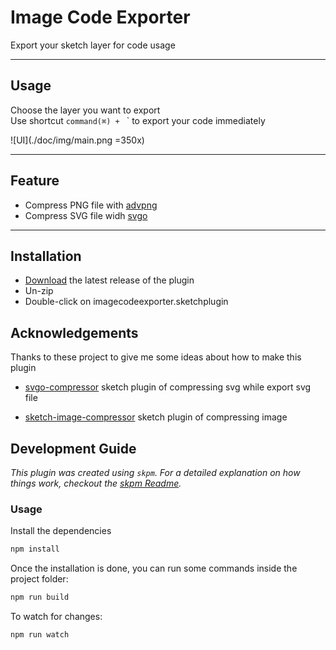 # Image Code Exporter
Export your sketch layer for code usage

------------

## Usage
Choose the layer you want to export
<br>
Use shortcut `command(⌘) + ` ` to export your code immediately

![UI](./doc/img/main.png =350x)

------------

## Feature

- Compress PNG file with [advpng](https://github.com/amadvance/advancecomp)
- Compress SVG file widh [svgo](https://github.com/svg/svgo)


------------

## Installation

- [Download](../../releases/latest/download/imagecodeexporter.sketchplugin.zip) the latest release of the plugin
- Un-zip
- Double-click on imagecodeexporter.sketchplugin

## Acknowledgements
Thanks to these project to give me some ideas about how to make this plugin
- [svgo-compressor](https://github.com/BohemianCoding/svgo-compressor)
sketch plugin of compressing svg while export svg file

- [sketch-image-compressor](https://github.com/BohemianCoding/sketch-image-compressor) sketch plugin of compressing image



## Development Guide

_This plugin was created using `skpm`. For a detailed explanation on how things work, checkout the [skpm Readme](https://github.com/skpm/skpm/blob/master/README.md)._

### Usage

Install the dependencies

```bash
npm install
```

Once the installation is done, you can run some commands inside the project folder:

```bash
npm run build
```

To watch for changes:

```bash
npm run watch
```
